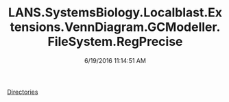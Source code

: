 ﻿---
title: LANS.SystemsBiology.Localblast.Extensions.VennDiagram.GCModeller.FileSystem.RegPrecise
date: 6/19/2016 11:14:51 AM
---

[Directories](T-LANS.SystemsBiology.Localblast.Extensions.VennDiagram.GCModeller.FileSystem.RegPrecise.Directories.html)
